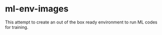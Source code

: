 # ml-env-images
This attempt to create an out of the box ready environment to run ML codes for training.
